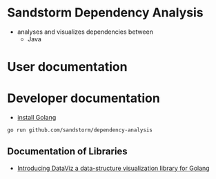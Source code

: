 # Sandstorm Dependency Analysis

* analyses and visualizes dependencies between
    * Java

# User documentation

# Developer documentation

* [install Golang](https://golangdocs.com/install-go-mac-os)

```sh
go run github.com/sandstorm/dependency-analysis
```

## Documentation of Libraries

* [Introducing DataViz a data-structure visualization library for Golang](https://medium.com/@Arafat./introducing-dataviz-a-data-structure-visualization-library-for-golang-f6e60663bc9d)

